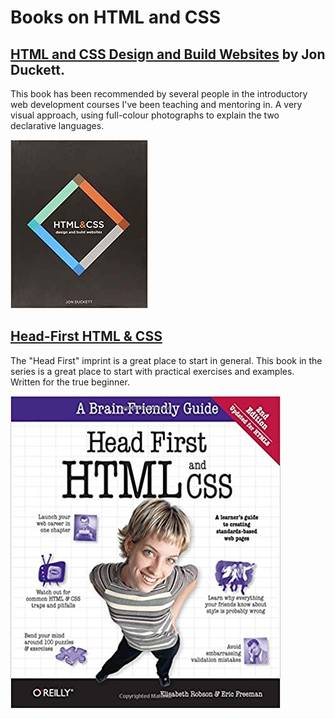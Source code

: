 # Books on HTML and CSS

## [HTML and CSS Design and Build Websites](http://www.htmlandcssbook.com/) by Jon Duckett.

This book has been recommended by several people in the introductory web development courses I've been teaching and mentoring in. A very visual approach, using full-colour photographs to explain the two declarative languages.

![A text book suitable for the coffee table](../../../.gitbook/assets/ducket-html-and-css-book-cover-3-small.jpeg)

## [Head-First HTML & CSS](https://www.amazon.com/Head-First-HTML-CSS-Standards-Based/dp/0596159900/ref=sr_1_1?keywords=head+first+html&qid=1570497311&sr=8-1)

The "Head First" imprint is a great place to start in general. This book in the series is a great place to start with practical exercises and examples. Written for the true beginner.

![Head-First HTML &amp; CSS](../../../.gitbook/assets/image.png)

